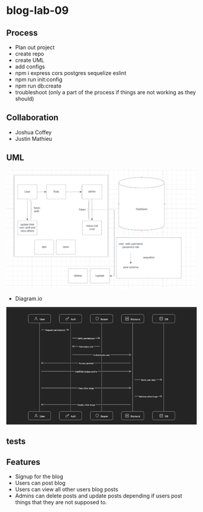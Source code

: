 # blog-lab-09

## Process

- Plan out project
- create repo
- create UML
- add configs
- npm i express cors postgres sequelize eslint
- npm run init:config
- npm run db:create
- troubleshoot (only a part of the process if things are not working as they should)

## Collaboration

- Joshua Coffey
- Justin Mathieu

## UML

![UML](./assets/blog-uml.png)

- Diagram.io

![Diagram](./assets/diagram.png)

## tests

## Features

- Signup for the blog
- Users can post blog
- Users can view all other users blog posts
- Admins can delete posts and update posts depending if users post things that they are not supposed to.
